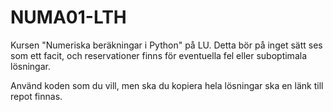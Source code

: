 # NUMA01-LTH

Kursen "Numeriska beräkningar i Python" på LU. Detta bör på inget sätt ses som ett facit, och reservationer finns för eventuella fel eller suboptimala lösningar.

Använd koden som du vill, men ska du kopiera hela lösningar ska en länk till repot finnas.
